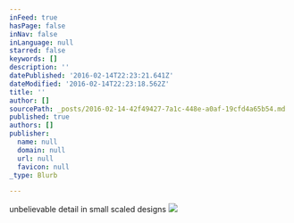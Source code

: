 ```yaml
---
inFeed: true
hasPage: false
inNav: false
inLanguage: null
starred: false
keywords: []
description: ''
datePublished: '2016-02-14T22:23:21.641Z'
dateModified: '2016-02-14T22:23:18.562Z'
title: ''
author: []
sourcePath: _posts/2016-02-14-42f49427-7a1c-448e-a0af-19cfd4a65b54.md
published: true
authors: []
publisher:
  name: null
  domain: null
  url: null
  favicon: null
_type: Blurb

---
```

unbelievable detail in small scaled designs
![](https://the-grid-user-content.s3-us-west-2.amazonaws.com/d43ec6e5-d421-4690-97f7-0b9f9d3aa5e7.jpg)